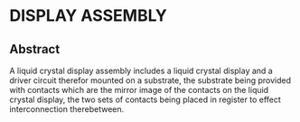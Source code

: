 # DISPLAY ASSEMBLY

## Abstract
A liquid crystal display assembly includes a liquid crystal display and a driver circuit therefor mounted on a substrate, the substrate being provided with contacts which are the mirror image of the contacts on the liquid crystal display, the two sets of contacts being placed in register to effect interconnection therebetween.